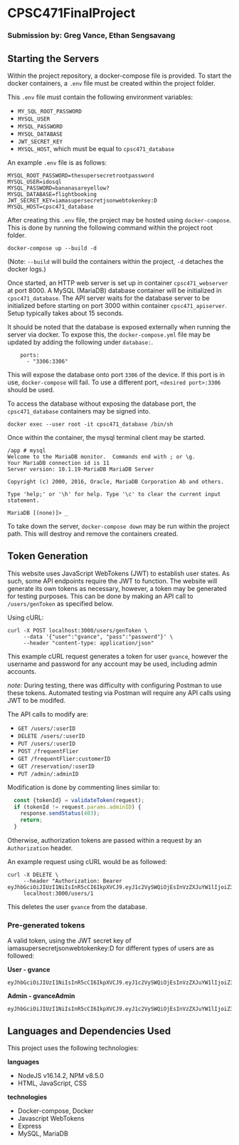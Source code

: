 # CPSC471FinalProject
### Submission by: Greg Vance, Ethan Sengsavang

## Starting the Servers
Within the project repository, a docker-compose file is provided. To start the
docker containers, a `.env` file must be created within the project folder.

This `.env` file must contain the following environment variables:
- `MY_SQL_ROOT_PASSWORD`
- `MYSQL_USER`
- `MYSQL_PASSWORD`
- `MYSQL_DATABASE`
- `JWT_SECRET_KEY`
- `MYSQL_HOST`, which must be equal to `cpsc471_database`

An example `.env` file is as follows:
```
MYSQL_ROOT_PASSWORD=thesupersecretrootpassword
MYSQL_USER=idosql
MYSQL_PASSWORD=bananasareyellow?
MYSQL_DATABASE=flightbooking
JWT_SECRET_KEY=iamasupersecretjsonwebtokenkey:D
MYSQL_HOST=cpsc471_database
```

After creating this `.env` file, the project may be hosted using
`docker-compose`. This is done by running the following command within the
project root folder.
```
docker-compose up --build -d
```

(Note: `--build` will build the containers within the project, `-d` detaches the
 docker logs.)

Once started, an HTTP web server is set up in container `cpsc471_webserver` at
port 8000. A MySQL (MariaDB) database container will be initialized in
`cpsc471_database`. The API server waits for the database server to be initialized
before starting on port 3000 within container `cpsc471_apiserver`. Setup typically
takes about 15 seconds.

It should be noted that the database is exposed externally when running the
server via docker. To expose this, the `docker-compose.yml` file may be updated
by adding the following under `database:`.

```yml=
    ports:
      - "3306:3306"
```
This will expose the database onto port `3306` of the device. If this port is in
use, `docker-compose` will fail. To use a different port, `<desired port>:3306`
should be used.

To access the database without exposing the database port, the `cpsc471_database`
containers may be signed into.
```
docker exec --user root -it cpsc471_database /bin/sh
```
Once within the container, the mysql terminal client may be started.

```
/app # mysql
Welcome to the MariaDB monitor.  Commands end with ; or \g.
Your MariaDB connection id is 11
Server version: 10.1.19-MariaDB MariaDB Server

Copyright (c) 2000, 2016, Oracle, MariaDB Corporation Ab and others.

Type 'help;' or '\h' for help. Type '\c' to clear the current input statement.

MariaDB [(none)]> _
```

To take down the server, `docker-compose down` may be run within the project
path. This will destroy and remove the containers created.

## Token Generation
This website uses JavaScript WebTokens (JWT) to establish user states. As such,
some API endpoints require the JWT to function. The website will generate its own
tokens as necessary, however, a token may be generated for testing purposes. This
can be done by making an API call to `/users/genToken` as specified below.

Using cURL:
```
curl -X POST localhost:3000/users/genToken \
     --data '{"user":"gvance", "pass":"password"}' \
     --header "content-type: application/json"
```
This example cURL request generates a token for user `gvance`, however the
username and password for any account may be used, including admin accounts.

*note:* During testing, there was difficulty with configuring Postman to use
these tokens. Automated testing via Postman will require any API calls using
JWT to be modifed.

The API calls to modify are:
- `GET /users/:userID`
- `DELETE /users/:userID`
- `PUT /users/:userID`
- `POST /frequentFlier`
- `GET /frequentFlier:customerID`
- `GET /reservation/:userID`
- `PUT /admin/:adminID`

Modification is done by commenting lines similar to:
```js
  const {tokenId} = validateToken(request);
  if (tokenId != request.params.adminID) {
    response.sendStatus(403);
    return;
  }
```

Otherwise, authorization tokens are passed within a request by an `Authorization`
header.

An example request using cURL would be as followed:
```
curl -X DELETE \
     --header "Authorization: Bearer eyJhbGciOiJIUzI1NiIsInR5cCI6IkpXVCJ9.eyJ1c2VySWQiOjEsInVzZXJuYW1lIjoiZ3ZhbmNlIiwiaXNBZG1pbiI6ZmFsc2UsImlhdCI6MTY1MDEzNTYzMX0.7Mvye0YXky_-2Kiug79fx6SZiYkbkUjEDnKIc1gwdbA
     localhost:3000/users/1
```
This deletes the user `gvance` from the database.

### Pre-generated tokens
A valid token, using the JWT secret key of iamasupersecretjsonwebtokenkey:D for
different types of users are as followed:

__User - gvance__
```
eyJhbGciOiJIUzI1NiIsInR5cCI6IkpXVCJ9.eyJ1c2VySWQiOjEsInVzZXJuYW1lIjoiZ3ZhbmNlIiwiaXNBZG1pbiI6ZmFsc2UsImlhdCI6MTY1MDEzNTYzMX0.7Mvye0YXky_-2Kiug79fx6SZiYkbkUjEDnKIc1gwdbA
```

__Admin - gvanceAdmin__
```
eyJhbGciOiJIUzI1NiIsInR5cCI6IkpXVCJ9.eyJ1c2VySWQiOjEsInVzZXJuYW1lIjoiZ3ZhbmNlQWRtaW4iLCJpc0FkbWluIjp0cnVlLCJpYXQiOjE2NTAxMzU4Njl9.TGpUUa7NEnI0evjHndQ67gmkj4prByY_QJp1svE6cNE
```

## Languages and Dependencies Used
This project uses the following technologies:

__languages__
- NodeJS v16.14.2, NPM v8.5.0
- HTML, JavaScript, CSS

__technologies__
- Docker-compose, Docker
- Javascript WebTokens
- Express
- MySQL, MariaDB
